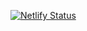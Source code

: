 [![Netlify Status](https://api.netlify.com/api/v1/badges/135a9dc8-3de5-4b2e-8e7f-b98d03a536c6/deploy-status)](https://app.netlify.com/sites/detect-client/deploys)
